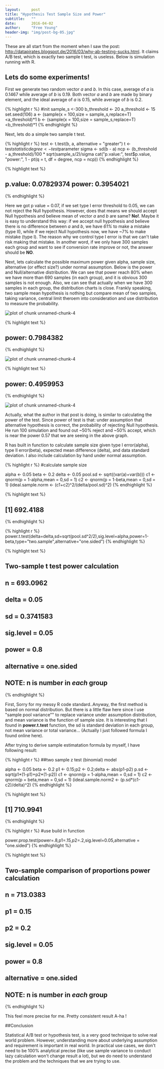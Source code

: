 ```yaml
---
layout:     post
title: "Hypothesis Test Sample Size and Power"
subtitle:   ""
date:       2016-04-02
author:     "Free Young"
header-img: "img/post-bg-05.jpg"
---
```


These are all start from the moment when I saw the post: <http://datapirates.blogspot.de/2016/03/why-ab-testing-sucks.html>. It claims A/B test, which is exactly two sample t test, is useless. Below is simulation running with R.

## Lets do some experiments!

First we generate two random vector *a* and *b*. In this case, average of *a* is 0.1467 while average of *b* is 0.19. Both vector *a* and *b* are made by binary element, and the ideal average of *a* is 0.15, while average of *b* is 0.2.




{% highlight r %}
#init
sample_s <-300
b_threshold <- 20
a_threshold <- 15
set.seed(106)
a <- (sample(x = 100,size = sample_s,replace=T)<a_threshold)*1
b <- (sample(x = 100,size = sample_s,replace=T)<b_threshold)*1
{% endhighlight %}



Next, lets do a simple two sample t test.



{% highlight r %}
test <- t.test(b, a, alternative = "greater")
t <- test$statistic
degree <- test$parameter
sigma <- sd(b - a)
ncp <- (b_threshold - a_threshold)/100 * sqrt(sample_s/2)/sigma
cat("p.value:", test$p.value, "power:", 1 - pt(q = t, df = degree, ncp = ncp))
{% endhighlight %}



{% highlight text %}
## p.value: 0.07829374 power: 0.3954021
{% endhighlight %}

Here we got p value = 0.07, if we set type I error threshold to 0.05, we can not reject the Null hypothesis. However, does that means we should accept Null hypothesis and believe mean of vector *a* and *b* are same? **No!**. Maybe it is easy to understand this way: if we accept null hypothesis and believe there is no difference between *a* and *b*, we have *61%* to make a mistake (type II), while if we reject Null hypothesis now, we have ~7% to make mistake (type I). The reason why we control type I error is that we can't take risk making that mistake. In another word, if we only have 300 samples each group and want to see if conversion rate improve or not, the answer should be **NO**.



Next, lets calculate the possible maximum power given alpha, sample size, alternative (or effect size?) under normal assumption. Below is the power and Null/alternative distribution. We can see that power reach 80% when we have more than 690 samples (in each group), and it is obvious 300 samples is not enough. Also, we can see that actually when we have 300 samples in each group, the distribution charts is close. Frankly speaking, two sample mean hypothesis is nothing but compare mean of two samples, taking variance, central limit theroem into consideration and use distribution to measure the probability.






![plot of chunk unnamed-chunk-4](/figure/source/2016-04-02-hypothesis-test-sample-size/unnamed-chunk-4-1.png)

{% highlight text %}
## power: 0.7984382
{% endhighlight %}

![plot of chunk unnamed-chunk-4](/figure/source/2016-04-02-hypothesis-test-sample-size/unnamed-chunk-4-2.png)

{% highlight text %}
## power: 0.4959953
{% endhighlight %}

![plot of chunk unnamed-chunk-4](/figure/source/2016-04-02-hypothesis-test-sample-size/unnamed-chunk-4-3.png)

Actually, what the author in that post is doing, is similar to calculating the power of the test. Since power of test is that: under assumption that alternative hypothesis is correct, the probability of rejecting Null hypothesis. He run 100 simulation and found out ~50% reject and ~50% accept, which is near the power 0.57 that we are seeing in the above graph.



R has built in function to calculate sample size given type I error(alpha), type II error(beta), expected mean difference (delta), and data standard deviation. I also include calculation by hand under normal assumption. 




{% highlight r %}
#calculate sample size

alpha <- 0.05
beta <- 0.2
delta <- 0.05
pool.sd <- sqrt((var(a)+var(b)))
c1 <- qnorm(p = 1-alpha,mean = 0,sd = 1)
c2 <- qnorm(p = 1-beta,mean = 0,sd = 1)
(ideal.sample.norm <- (c1+c2)^2/(delta/pool.sd)^2)
{% endhighlight %}



{% highlight text %}
## [1] 692.4188
{% endhighlight %}



{% highlight r %}
power.t.test(delta=delta,sd=sqrt(pool.sd^2/2),sig.level=alpha,power=1-beta,type="two.sample",alternative="one.sided")
{% endhighlight %}



{% highlight text %}
## 
##      Two-sample t test power calculation 
## 
##               n = 693.0962
##           delta = 0.05
##              sd = 0.3741583
##       sig.level = 0.05
##           power = 0.8
##     alternative = one.sided
## 
## NOTE: n is number in *each* group
{% endhighlight %}

First, Sorry for my messy R code standard..Anyway, the first method is based on normal distribution. But there is a little flaw here since I use "sample pool variance"" to replace variance under assumption distribution, and mean variance is the function of sample size. It is interesting that I found in **power.t.test** function, the sd is standard deviation in each group, not mean variance or total variance... (Actually I just followed formula I found online here). 

After trying to derive sample estimatation formula by myself, I have following result:



{% highlight r %}
##two sample z test (binomial) model

alpha <- 0.05
beta <- 0.2
p1 <- 0.15;p2 <- 0.2;delta <- abs(p1-p2)
p.sd <- sqrt(p1*(1-p1)+p2*(1-p2))
c1 <- qnorm(p = 1-alpha,mean = 0,sd = 1)
c2 <- qnorm(p = beta,mean = 0,sd = 1)
(ideal.sample.norm2 <- (p.sd*(c1-c2)/delta)^2)
{% endhighlight %}



{% highlight text %}
## [1] 710.9941
{% endhighlight %}



{% highlight r %}
#use build in function

power.prop.test(power=.8,p1=.15,p2=.2,sig.level=0.05,alternative = "one.sided")
{% endhighlight %}



{% highlight text %}
## 
##      Two-sample comparison of proportions power calculation 
## 
##               n = 713.0383
##              p1 = 0.15
##              p2 = 0.2
##       sig.level = 0.05
##           power = 0.8
##     alternative = one.sided
## 
## NOTE: n is number in *each* group
{% endhighlight %}

This feel more precise for me. Pretty consistent result A-ha !

##Conclusion

Statistical A/B test or hypothesis test, is a very good technique to solve real world problem. However, understanding more about underlying assumption and requirement is important in real world. In practical use cases, we don't need to be 100% analytical precise (like use sample variance to conduct lazy calculation won't change result a lot), but we do need to understand the problem and the techniques that we are trying to use.

